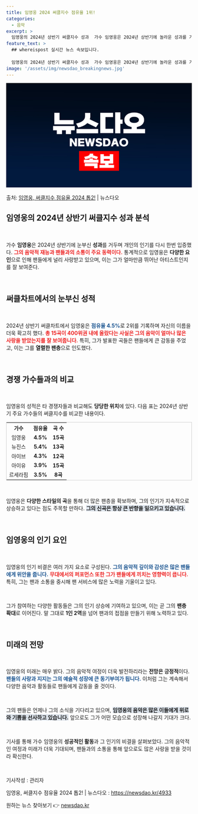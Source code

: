 ```yaml
---
title: 임영웅 2024 써클지수 점유율 1위!
categories:
  - 음악
excerpt: >
  임영웅의 2024년 상반기 써클지수 성과  가수 임영웅은 2024년 상반기에 놀라운 성과를 기록하며 자신의 …
feature_text: >
  ## whereispost 실시간 뉴스 속보입니다.

  임영웅의 2024년 상반기 써클지수 성과  가수 임영웅은 2024년 상반기에 놀라운 성과를 기록하며 자신의 …
image: '/assets/img/newsdao_breakingnews.jpg'
---
```


![뉴스다오 속보](/assets/img/newsdao_breakingnews.jpg)

<p>출처: <a href="https://newsdao.kr/4933" rel="dofollow">임영웅, 써클지수 점유율 2024 톱2!</a> | 뉴스다오</p>

<h2 data-ke-size="size26">임영웅의 2024년 상반기 써클지수 성과 분석</h2>

<p data-ke-size="size16">&nbsp;</p>

가수 **임영웅**은 2024년 상반기에 눈부신 **성과**를 거두며 개인의 인기를 다시 한번 입증했다. <b><span style="color: #ee2323;">그의 음악적 재능과 팬들과의 소통이 주요 동력이다.</span></b> 통계적으로 임영웅은 **다양한 요인**으로 인해 팬들에게 널리 사랑받고 있으며, 이는 그가 얼마만큼 뛰어난 아티스트인지를 잘 보여준다.

<p data-ke-size="size16">&nbsp;</p>

<h2 data-ke-size="size26">써클차트에서의 눈부신 성적</h2>

<p data-ke-size="size16">&nbsp;</p>

2024년 상반기 써클차트에서 임영웅은 <b><span style="color: #1a5490;">점유율 4.5%</span></b>로 2위를 기록하며 자신의 이름을 더욱 확고히 했다. <b><span style="color: #ee2323;">총 15곡이 400위권 내에 올랐다는 사실은 그의 음악이 얼마나 많은 사랑을 받았는지를 잘 보여줍니다.</span></b> 특히, 그가 발표한 곡들은 팬들에게 큰 감동을 주었고, 이는 그를 **열렬한 팬층**으로 인도했다.

<p data-ke-size="size16">&nbsp;</p>

<h2 data-ke-size="size26">경쟁 가수들과의 비교</h2>

<p data-ke-size="size16">&nbsp;</p>

임영웅의 성적은 타 경쟁자들과 비교해도 **당당한 위치**에 있다. 다음 표는 2024년 상반기 주요 가수들의 써클지수를 비교한 내용이다.

<table style="width: 100%; border: 1px solid #ccc;">
    <tr>
        <th style="text-align: center;">가수</th>
        <th style="text-align: center;">점유율</th>
        <th style="text-align: center;">곡 수</th>
    </tr>
    <tr>
        <td style="text-align: center;">임영웅</td>
        <td style="text-align: center; height: 17px;"><b>4.5%</b></td>
        <td style="text-align: center; height: 17px;"><b>15곡</b></td>
    </tr>
    <tr>
        <td style="text-align: center;">뉴진스</td>
        <td style="text-align: center; height: 17px;"><b>5.4%</b></td>
        <td style="text-align: center; height: 17px;"><b>13곡</b></td>
    </tr>
    <tr>
        <td style="text-align: center;">아이브</td>
        <td style="text-align: center; height: 17px;"><b>4.3%</b></td>
        <td style="text-align: center; height: 17px;"><b>12곡</b></td>
    </tr>
    <tr>
        <td style="text-align: center;">아이유</td>
        <td style="text-align: center; height: 17px;"><b>3.9%</b></td>
        <td style="text-align: center; height: 17px;"><b>15곡</b></td>
    </tr>
    <tr>
        <td style="text-align: center;">르세라핌</td>
        <td style="text-align: center; height: 17px;"><b>3.5%</b></td>
        <td style="text-align: center; height: 17px;"><b>8곡</b></td>
    </tr>
</table>

<p data-ke-size="size16">&nbsp;</p>

임영웅은 **다양한 스타일의 곡**을 통해 더 많은 팬층을 확보하며, 그의 인기가 지속적으로 상승하고 있다는 점도 주목할 만하다. <b><span style="background-color: #21538527;">그의 신곡은 항상 큰 반향을 일으키고 있습니다.</span></b>

<p data-ke-size="size16">&nbsp;</p>

<h2 data-ke-size="size26">임영웅의 인기 요인</h2>

<p data-ke-size="size16">&nbsp;</p>

임영웅의 인기 비결은 여러 가지 요소로 구성된다. <b><span style="color: #1a5490;">그의 음악적 깊이와 감성은 많은 팬들에게 위안을 줍니다.</span></b> <b><span style="color: #ee2323;">무대에서의 퍼포먼스 또한 그가 팬들에게 끼치는 영향력이 큽니다.</span></b> 특히, 그는 팬과 소통을 중시해 팬 서비스에 많은 노력을 기울이고 있다.

<p data-ke-size="size16">&nbsp;</p>

그가 참여하는 다양한 활동들은 그의 인기 상승에 기여하고 있으며, 이는 곧 그의 **팬층 확대**로 이어진다. 말 그대로 **1인 2역**을 넘어 팬과의 접점을 만들기 위해 노력하고 있다.

<p data-ke-size="size16">&nbsp;</p>

<h2 data-ke-size="size26">미래의 전망</h2>

<p data-ke-size="size16">&nbsp;</p>

임영웅의 미래는 매우 밝다. 그의 음악적 여정이 더욱 발전하리라는 **전망은 긍정적**이다. <b><span style="color: #1a5490;">팬들의 사랑과 지지는 그의 예술적 성장에 큰 동기부여가 됩니다.</span></b> 이처럼 그는 계속해서 다양한 음악과 활동들로 팬들에게 감동을 줄 것이다.

<p data-ke-size="size16">&nbsp;</p>

그의 팬들은 언제나 그의 소식을 기다리고 있으며, <b><span style="background-color: #21538527;">임영웅의 음악은 많은 이들에게 위로와 기쁨을 선사하고 있습니다.</span></b> 앞으로도 그가 어떤 모습으로 성장해 나갈지 기대가 크다.

<p data-ke-size="size16">&nbsp;</p>

기사를 통해 가수 임영웅의 **성공적인 활동**과 그 인기의 비결을 살펴보았다. 그의 음악적인 여정과 미래가 더욱 기대되며, 팬들과의 소통을 통해 앞으로도 많은 사랑을 받을 것이라 확신한다.

<p data-ke-size="size16">&nbsp;</p>

기사작성 : 관리자

임영웅, 써클지수 점유율 2024 톱2! | 뉴스다오  : https://newsdao.kr/4933 

원하는 뉴스 찾아보기 👉 <a href="https://newsdao.kr" rel="dofollow">newsdao.kr</a>


